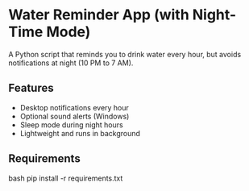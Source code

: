 #  Water Reminder App (with Night-Time Mode)

A Python script that reminds you to drink water every hour, but avoids notifications at night (10 PM to 7 AM).

## Features
- Desktop notifications every hour
- Optional sound alerts (Windows)
- Sleep mode during night hours
- Lightweight and runs in background

## Requirements
bash
pip install -r requirements.txt
